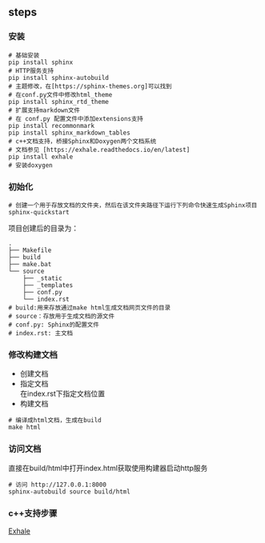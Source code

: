 ## steps

### 安装
```shell
# 基础安装
pip install sphinx
# HTTP服务支持
pip install sphinx-autobuild
# 主题修改，在[https://sphinx-themes.org]可以找到
# 在conf.py文件中修改html_theme
pip install sphinx_rtd_theme
# 扩展支持markdown文件
# 在 conf.py 配置文件中添加extensions支持
pip install recommonmark
pip install sphinx_markdown_tables
# c++文档支持，桥接Sphinx和Doxygen两个文档系统
# 文档参见 [https://exhale.readthedocs.io/en/latest]
pip install exhale
# 安装doxygen

```

### 初始化
```shell
# 创建一个用于存放文档的文件夹，然后在该文件夹路径下运行下列命令快速生成Sphinx项目
sphinx-quickstart
```
项目创建后的目录为：
```shell
.
├── Makefile
├── build
├── make.bat
└── source
    ├── _static
    ├── _templates
    ├── conf.py
    └── index.rst
# build:用来存放通过make html生成文档网页文件的目录
# source：存放用于生成文档的源文件
# conf.py: Sphinx的配置文件
# index.rst: 主文档
```

### 修改构建文档
* 创建文档
* 指定文档  
在index.rst下指定文档位置
* 构建文档  
```shell
# 编译成html文档，生成在build
make html
```

### 访问文档
直接在build/html中打开index.html获取使用构建器启动http服务
```shell
# 访问 http://127.0.0.1:8000
sphinx-autobuild source build/html
```

### c++支持步骤
[Exhale](https://exhale.readthedocs.io/en/latest/quickstart.html#quickstart-guide)